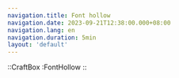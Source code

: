 ```yaml
---
navigation.title: Font hollow
navigation.date: 2023-09-21T12:38:00.000+08:00
navigation.lang: en
navigation.duration: 5min
layout: 'default'
---
```


::CraftBox
:FontHollow
::

<br />

